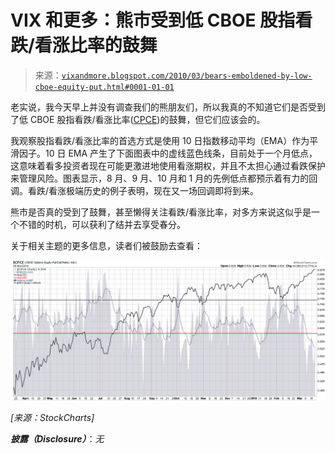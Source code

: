 <!--yml

分类：未分类

日期：2024-05-18 17:13:43

-->

# VIX 和更多：熊市受到低 CBOE 股指看跌/看涨比率的鼓舞

> 来源：[`vixandmore.blogspot.com/2010/03/bears-emboldened-by-low-cboe-equity-put.html#0001-01-01`](http://vixandmore.blogspot.com/2010/03/bears-emboldened-by-low-cboe-equity-put.html#0001-01-01)

老实说，我今天早上并没有调查我们的熊朋友们，所以我真的不知道它们是否受到了低 CBOE 股指看跌/看涨比率([CPCE](http://vixandmore.blogspot.com/search/label/CPCE))的鼓舞，但它们应该会的。

我观察股指看跌/看涨比率的首选方式是使用 10 日指数移动平均（EMA）作为平滑因子。10 日 EMA 产生了下面图表中的虚线蓝色线条，目前处于一个月低点，这意味着看多投资者现在可能更激进地使用看涨期权，并且不太担心通过看跌保护来管理风险。图表显示，8 月、9 月、10 月和 1 月的先例低点都预示着有力的回调。看跌/看涨极端历史的例子表明，现在又一场回调即将到来。

熊市是否真的受到了鼓舞，甚至懒得关注看跌/看涨比率，对多方来说这似乎是一个不错的时机，可以获利了结并去享受春分。

关于相关主题的更多信息，读者们被鼓励去查看：

![](img/4773ac7753d876223cb3e4f05fefd14d.png)

*[来源：StockCharts]*

***披露（Disclosure）***：*无*

